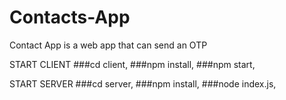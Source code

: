 # Contacts-App
Contact App is a web app that can send an OTP


START CLIENT
###cd client,
###npm install,
###npm start,

START SERVER
###cd server,
###npm install,
###node index.js,
